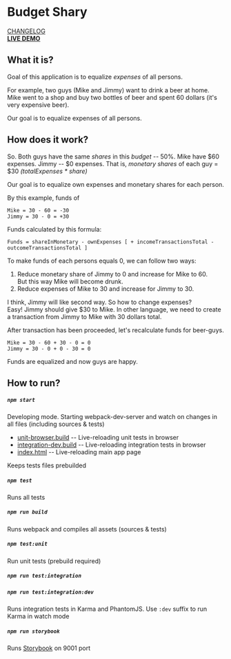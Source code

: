 # Budget Shary

[CHANGELOG](/CHANGELOG.md)<br/>
**[LIVE DEMO](https://shary.wailorman.ru/)**

## What it is?
Goal of this application is to equalize _expenses_ of all persons.

For example, two guys (Mike and Jimmy) want to drink a beer at home. Mike
went to a shop and buy two bottles of beer and spent 60 dollars (it's very expensive beer).

Our goal is to equalize expenses of all persons.

## How does it work?

So.
Both guys have the same _shares_ in this _budget_ -- 50%.
Mike have $60 expenses. Jimmy -- $0 expenses.
That is, _monetary shares_ of each guy = $30 _(totalExpenses * share)_

Our goal is to equalize own expenses and monetary shares for each person.

By this example, funds of
```
Mike = 30 - 60 = -30
Jimmy = 30 - 0 = +30
```

Funds calculated by this formula:
```
Funds = shareInMonetary - ownExpenses [ + incomeTransactionsTotal - outcomeTransactionsTotal ]
```

To make funds of each persons equals 0, we can follow two ways:
  1. Reduce monetary share of Jimmy to 0 and increase for Mike to 60.<br/>
     But this way Mike will become drunk.
  2. Reduce expenses of Mike to 30 and increase for Jimmy to 30.

I think, Jimmy will like second way. So how to change expenses?<br/>
Easy! Jimmy should give $30 to Mike. In other language, we
need to create a transaction from Jimmy to Mike with 30 dollars total.

After transaction has been proceeded, let's recalculate funds for beer-guys.
```
Mike = 30 - 60 + 30 - 0 = 0
Jimmy = 30 - 0 + 0 - 30 = 0
```

Funds are equalized and now guys are happy.


## How to run?

##### **`npm start`**
Developing mode. Starting webpack-dev-server and watch on changes in all files (including sources & tests)
* [unit-browser.build](http://localhost:8080/webpack-dev-server/unit-browser.build) 
-- Live-reloading unit tests in browser
* [integration-dev.build](http://localhost:8080/webpack-dev-server/integration-dev.build) 
-- Live-reloading integration tests in browser
* [index.html](http://localhost:8080/webpack-dev-server/dist/index.html) 
-- Live-reloading main app page

Keeps tests files prebuilded

##### **`npm test`**
Runs all tests

##### **`npm run build`**
Runs webpack and compiles all assets (sources & tests)

##### **`npm test:unit`**
Run unit tests (prebuild required)

##### **`npm run test:integration`**
##### **`npm run test:integration:dev`**
Runs integration tests in Karma and PhantomJS. Use `:dev` suffix to run Karma in watch mode

##### **`npm run storybook`**
Runs [Storybook](https://github.com/kadirahq/react-storybook) on 9001 port